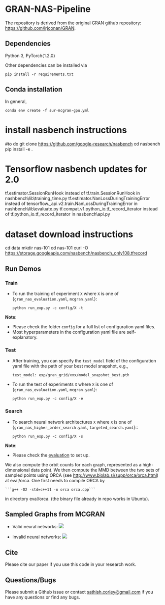 # GRAN-NAS-Pipeline

The repository is derived from the original GRAN github repository: https://github.com/lrjconan/GRAN.

## Dependencies
Python 3, PyTorch(1.2.0)

Other dependencies can be installed via

  ```pip install -r requirements.txt```

## Conda installation

In general,

  ```conda env create -f sur-mcgran-gpu.yml```

# install nasbench instructions
#to do
git clone https://github.com/google-research/nasbench
cd nasbench
pip install -e .

# Tensorflow nasbench updates for 2.0

tf.estimator.SessionRunHook instead of tf.train.SessionRunHook in nashbench\lib\training_time.py
tf.estimator.NanLossDuringTrainingError instead of tensorflow._api.v2.train.NanLossDuringTrainingError in nashbench\lib\evaluate.py
tf.compat.v1.python_io.tf_record_iterator instead of tf.python_io.tf_record_iterator in nasbench\api.py

# dataset download instructions
cd data
mkdir nas-101
cd nas-101
curl -O https://storage.googleapis.com/nasbench/nasbench_only108.tfrecord

## Run Demos

### Train
* To run the training of experiment ```X``` where ```X``` is one of {```gran_nas_evaluation.yaml```, ```mcgran.yaml```}:

  ```python run_exp.py -c config/X -t```


**Note**:

* Please check the folder ```config``` for a full list of configuration yaml files.
* Most hyperparameters in the configuration yaml file are self-explanatory.

### Test

* After training, you can specify the ```test_model``` field of the configuration yaml file with the path of your best model snapshot, e.g.,

  ```test_model: exp/gran_grid/xxx/model_snapshot_best.pth```

* To run the test of experiments ```X``` where ```X``` is one of {```gran_nas_evaluation.yaml```, ```mcgran.yaml```}:

  ```python run_exp.py -c config/X -e```

### Search 

* To search neural network architectures ```X``` where ```X``` is one of {```gran_nas_higher_order_search.yaml```, ```targeted_search.yaml```}::

  ```python run_exp.py -c config/X -s```

**Note**:

* Please check the [evaluation](https://github.com/JiaxuanYou/graph-generation) to set up.

We also compute the orbit counts for each graph, represented as a high-dimensional data point. We then compute the MMD between the two sets of sampled points using ORCA (see http://www.biolab.si/supp/orca/orca.html) at eval/orca. One first needs to compile ORCA by

    ```g++ -O2 -std=c++11 -o orca orca.cpp```
    
in directory eval/orca. (the binary file already in repo works in Ubuntu).


## Sampled Graphs from MCGRAN

* Valid neural networks:
![](/samples/rq2_valid_nn.PNG)

* Invalid neural networks:
![](/samples/rq2_invalid_nn.PNG)


## Cite
Please cite our paper if you use this code in your research work.

## Questions/Bugs
Please submit a Github issue or contact sathish.corley@gmail.com if you have any questions or find any bugs.
